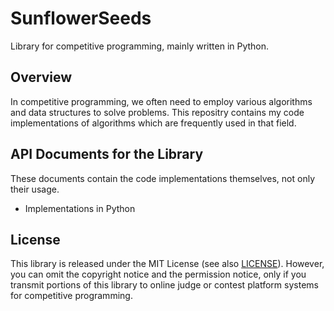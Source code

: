 # SunflowerSeeds
Library for competitive programming, mainly written in Python.

## Overview
In competitive programming, we often need to employ various algorithms and data structures to solve problems.
This repositry contains my code implementations of algorithms which are frequently used in that field.


## API Documents for the Library
These documents contain the code implementations themselves, not only their usage.

- Implementations in Python


## License
This library is released under the MIT License (see also [LICENSE](LICENSE)).
However, you can omit the copyright notice and the permission notice,
only if you transmit portions of this library to online judge or contest platform systems for competitive programming.